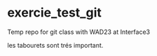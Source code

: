# exercie_test_git
Temp repo for git class with WAD23 at Interface3

les tabourets sont trés important.